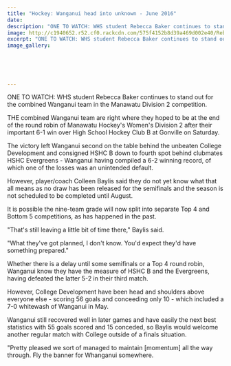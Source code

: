 ```yaml
---
title: "Hockey: Wanganui head into unknown - June 2016"
date: 
description: "ONE TO WATCH: WHS student Rebecca Baker continues to stand out for the combined Wanganui team in the Manawatu Division 2 competition, Wanganui Chronicle article on 14/6/16..."
image: http://c1940652.r52.cf0.rackcdn.com/575f4152b8d39a469d002e40/Rebecca-Baker-combined-WU-team-of-Manawatu-Div-2.Chron-14.6.16.jpg
excerpt: "ONE TO WATCH: WHS student Rebecca Baker continues to stand out for the combined Wanganui team in the Manawatu Division 2 competition."
image_gallery:
    
    
    
    
    
---
```


<p>ONE TO WATCH: WHS student Rebecca Baker continues to stand out for the combined Wanganui team in the Manawatu Division 2 competition.</p>
<p>THE combined Wanganui team are right where they hoped to be at the end of the round robin of Manawatu Hockey's Women's Division 2 after their important 6-1 win over High School Hockey Club B at Gonville on Saturday.</p>
<p>The victory left Wanganui second on the table behind the unbeaten College Development and consigned HSHC B down to fourth spot behind clubmates HSHC Evergreens - Wanganui having compiled a 6-2 winning record, of which one of the losses was an unintended default.</p>
<p>However, player/coach Colleen Baylis said they do not yet know what that all means as no draw has been released for the semifinals and the season is not scheduled to be completed until August.</p>
<p>It is possible the nine-team grade will now split into separate Top 4 and Bottom 5 competitions, as has happened in the past.</p>
<p>"That's still leaving a little bit of time there," Baylis said.</p>
<p>"What they've got planned, I don't know. You'd expect they'd have something prepared."</p>
<p>Whether there is a delay until some semifinals or a Top 4 round robin, Wanganui know they have the measure of HSHC B and the Evergreens, having defeated the latter 5-2 in their third match.</p>
<p>However, College Development have been head and shoulders above everyone else - scoring 56 goals and conceeding only 10 - which included a 7-0 whitewash of Wanganui in May.</p>
<p>Wanganui still recovered well in later games and have easily the next best statistics with 55 goals scored and 15 conceded, so Baylis would welcome another regular match with College outside of a finals situation.</p>
<p>"Pretty pleased we sort of managed to maintain [momentum] all the way through. Fly the banner for Whanganui somewhere.</p>

